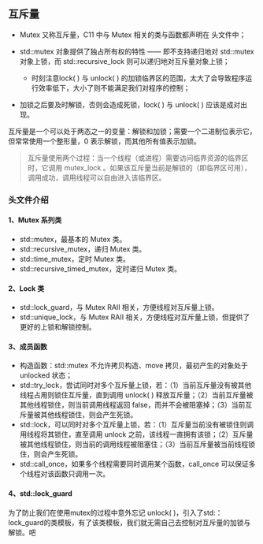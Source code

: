 ## 互斥量

- Mutex 又称互斥量，C11  中与 Mutex 相关的类与函数都声明在 <mutex> 头文件中；

- std::mutex 对象提供了独占所有权的特性 —— 即不支持递归地对 std::mutex 对象上锁，而 std::recursive_lock 则可以递归地对互斥量对象上锁；
  
  - 时刻注意lock( ) 与 unlock( ) 的加锁临界区的范围，太大了会导致程序运行效率低下，大小了则不能满足我们对程序的控制；

- 加锁之后要及时解锁，否则会造成死锁，lock( ) 与 unlock( ) 应该是成对出现。

互斥量是一个可以处于两态之一的变量：解锁和加锁；需要一个二进制位表示它，但常常使用一个整形量，0 表示解锁，而其他所有值表示加锁。

> 互斥量使用两个过程：当一个线程（或进程）需要访问临界资源的临界区时，它调用 mutex_lock 。如果该互斥量当前是解锁的（即临界区可用），调用成功，调用线程可以自由进入该临界区。

### <mutex> 头文件介绍

#### 1、Mutex 系列类

- std::mutex，最基本的 Mutex 类。
- std::recursive_mutex，递归 Mutex 类。
- std::time_mutex，定时 Mutex 类。
- std::recursive_timed_mutex，定时递归 Mutex 类。

#### 2、Lock 类

- std::lock_guard，与 Mutex RAII 相关，方便线程对互斥量上锁。
- std::unique_lock，与 Mutex RAII 相关，方便线程对互斥量上锁，但提供了更好的上锁和解锁控制。

#### 3、成员函数

- 构造函数：std::mutex 不允许拷贝构造、move 拷贝，最初产生的对象处于 unlocked 状态；
- std::try_lock，尝试同时对多个互斥量上锁，若：（1）当前互斥量没有被其他线程占用则锁住互斥量，直到调用 unlock( ) 释放互斥量；（2）当前互斥量被其他线程锁住，则当前调用线程返回 false，而并不会被阻塞掉；（3）当前互斥量被其他线程锁住，则会产生死锁。
- std::lock，可以同时对多个互斥量上锁，若：（1）互斥量当前没有被锁住则调用线程将其锁住，直至调用 unlock 之前，该线程一直拥有该锁；（2）互斥量被其他线程锁住，则当前的调用线程被阻塞住；（3）当前互斥量被当前线程锁住，则会产生死锁。
- std::call_once，如果多个线程需要同时调用某个函数，call_once 可以保证多个线程对该函数只调用一次。

#### 4、std::lock_guard

为了防止我们在使用mutex的过程中意外忘记 unlock( )，引入了std:：lock_guard的类模板，有了该类模板，我们就无需自己去控制对互斥量的加锁与解锁。吧 
